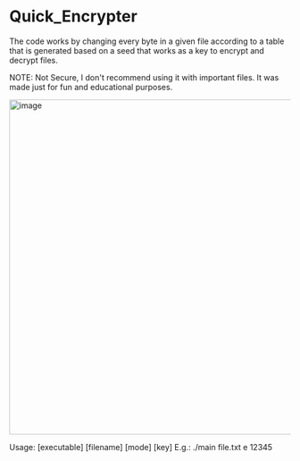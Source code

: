 # Quick_Encrypter

The code works by changing every byte in a given file according to a table that is generated based on a seed that works as a key to encrypt and decrypt files.

NOTE: Not Secure, I don't recommend using it with important files. It was made just for fun and educational purposes.

<img width="600" alt="image" src="https://github.com/Stachu1/Quick_Encrypter/assets/77758413/e58fff11-a235-4a7d-ae81-4838caf2d612">

Usage: [executable] [filename] [mode] [key]
E.g.: ./main file.txt e 12345

